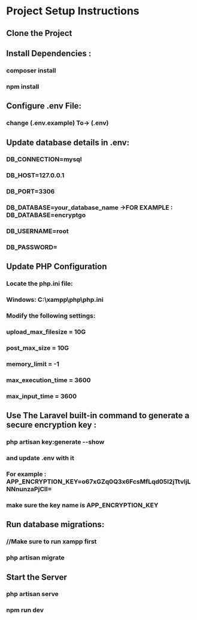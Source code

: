 # Project Setup Instructions
## Clone the Project

## Install Dependencies :
### composer install
### npm install

## Configure .env File:
### change (.env.example) To-> (.env)

## Update database details in .env:
### DB_CONNECTION=mysql
### DB_HOST=127.0.0.1
### DB_PORT=3306
### DB_DATABASE=your_database_name ->FOR EXAMPLE : DB_DATABASE=encryptgo 
### DB_USERNAME=root
### DB_PASSWORD=

## Update PHP Configuration
### Locate the php.ini file:
### Windows: C:\xampp\php\php.ini
### Modify the following settings:
### upload_max_filesize = 10G
### post_max_size = 10G
### memory_limit = -1
### max_execution_time = 3600
### max_input_time = 3600

## Use The Laravel built-in command to generate a secure encryption key :
### php artisan key:generate --show
### and update .env with it
### For example : APP_ENCRYPTION_KEY=o67xGZq0Q3x6FcsMfLqd05I2jTtvIjLNNnunzaPjClI=
### make sure the key name is APP_ENCRYPTION_KEY

## Run database migrations:
### //Make sure to run xampp first
### php artisan migrate

## Start the Server
### php artisan serve
### npm run dev

